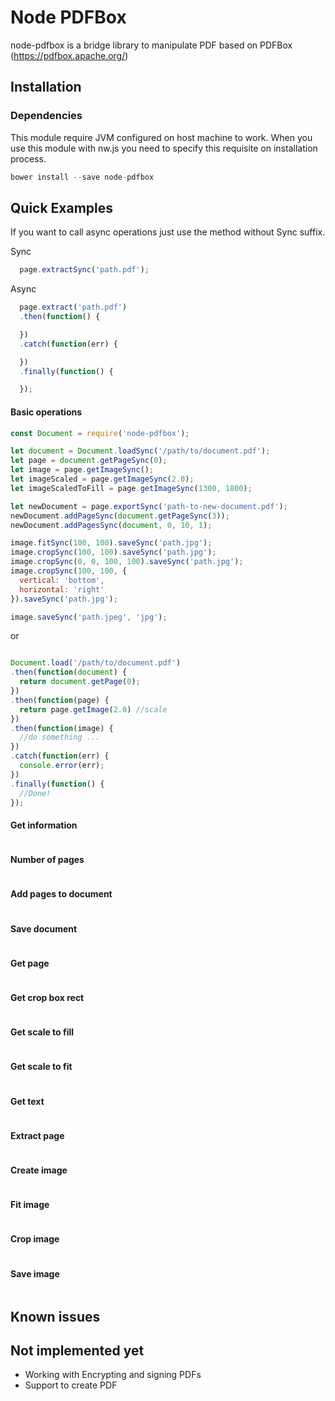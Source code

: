 Node PDFBox
=======

node-pdfbox is a bridge library to manipulate PDF based on PDFBox (https://pdfbox.apache.org/)

Installation
------------

### Dependencies

This module require JVM configured on host machine to work. When you use this module with nw.js you need to specify this requisite on installation process.

```js
bower install --save node-pdfbox
```

Quick Examples
-------

If you want to call async operations just use the method without Sync suffix.

Sync

```js
  page.extractSync('path.pdf');
```

Async

```js
  page.extract('path.pdf')
  .then(function() {

  })
  .catch(function(err) {

  })
  .finally(function() {

  });
```

#### Basic operations

```js
const Document = require('node-pdfbox');

let document = Document.loadSync('/path/to/document.pdf');
let page = document.getPageSync(0);
let image = page.getImageSync();
let imageScaled = page.getImageSync(2.0);
let imageScaledToFill = page.getImageSync(1300, 1800);

let newDocument = page.exportSync('path-to-new-document.pdf');
newDocument.addPageSync(document.getPageSync(3));
newDocument.addPagesSync(document, 0, 10, 1);

image.fitSync(100, 100).saveSync('path.jpg');
image.cropSync(100, 100).saveSync('path.jpg');
image.cropSync(0, 0, 100, 100).saveSync('path.jpg');
image.cropSync(100, 100, {
  vertical: 'bottom',
  horizontal: 'right'
}).saveSync('path.jpg');

image.saveSync('path.jpeg', 'jpg');

```

or

```js

Document.load('/path/to/document.pdf')
.then(function(document) {
  return document.getPage(0);
})
.then(function(page) {
  return page.getImage(2.0) //scale
})
.then(function(image) {
  //do something ...
})
.catch(function(err) {
  console.error(err);
})
.finally(function() {
  //Done!
});

```

#### Get information

```js

```

#### Number of pages

```js

```

#### Add pages to document

```js

```

#### Save document

```js

```

#### Get page

```js

```

#### Get crop box rect

```js

```

#### Get scale to fill

```js

```

#### Get scale to fit

```js

```

#### Get text

```js

```

#### Extract page

```js

```

#### Create image

```js

```

#### Fit image

```js

```

#### Crop image

```js

```

#### Save image

```js

```

Known issues
------------


Not implemented yet
------------
  - Working with Encrypting and signing PDFs
  - Support to create PDF
